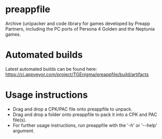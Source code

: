# preappfile
Archive (un)packer and code library for games developed by Preapp Partners, including the PC ports of Persona 4 Golden and the Neptunia games.

# Automated builds
Latest automated builds can be found here: https://ci.appveyor.com/project/TGEnigma/preappfile/build/artifacts

# Usage instructions
* Drag and drop a CPK/PAC file onto preappfile to unpack.
* Drag and drop a folder onto preappfile to pack it into a CPK and PAC file(s).
* For further usage instructions, run preappfile with the '-h' or '--help' argument.
